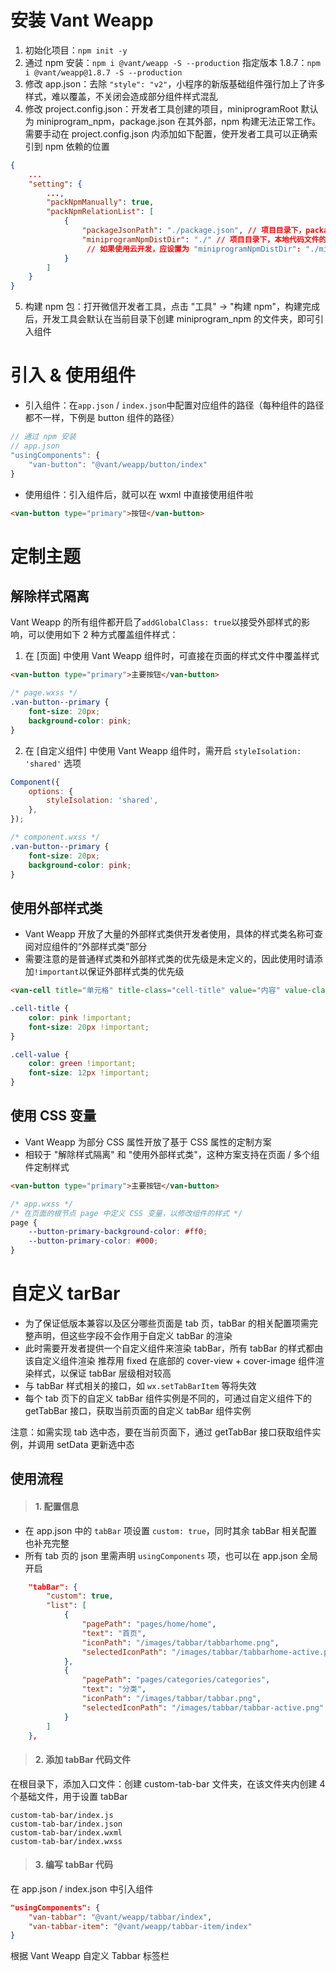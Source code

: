 # 安装 Vant Weapp

1. 初始化项目：`npm init -y`
2. 通过 npm 安装：`npm i @vant/weapp -S --production`
   指定版本 1.8.7：`npm i @vant/weapp@1.8.7 -S --production`
3. 修改 app.json：去除 `"style": "v2"`，小程序的新版基础组件强行加上了许多样式，难以覆盖，不关闭会造成部分组件样式混乱
4. 修改 project.config.json：开发者工具创建的项目，miniprogramRoot 默认为 miniprogram_npm，package.json 在其外部，npm 构建无法正常工作。需要手动在 project.config.json 内添加如下配置，使开发者工具可以正确索引到 npm 依赖的位置

```json
{
	...
	"setting": {
		...,
		"packNpmManually": true,
		"packNpmRelationList": [
			{
				"packageJsonPath": "./package.json", // 项目目录下，package.json 文件的位置
				"miniprogramNpmDistDir": "./" // 项目目录下，本地代码文件的位置
        		 // 如果使用云开发，应设置为 "miniprogramNpmDistDir": "./miniprogram"
			}
		]
	}
}
```

5. 构建 npm 包：打开微信开发者工具，点击 "工具" → "构建 npm"，构建完成后，开发工具会默认在当前目录下创建 miniprogram_npm 的文件夹，即可引入组件

# 引入 & 使用组件

- 引入组件：在`app.json` / `index.json`中配置对应组件的路径（每种组件的路径都不一样，下例是 button 组件的路径）

```js
// 通过 npm 安装
// app.json
"usingComponents": {
	"van-button": "@vant/weapp/button/index"
}
```

- 使用组件：引入组件后，就可以在 wxml 中直接使用组件啦

```html
<van-button type="primary">按钮</van-button>
```

# 定制主题

## 解除样式隔离

Vant Weapp 的所有组件都开启了`addGlobalClass: true`以接受外部样式的影响，可以使用如下 2 种方式覆盖组件样式：

1. 在 [页面] 中使用 Vant Weapp 组件时，可直接在页面的样式文件中覆盖样式

```html
<van-button type="primary">主要按钮</van-button>
```

```css
/* page.wxss */
.van-button--primary {
    font-size: 20px;
    background-color: pink;
}
```

2. 在 [自定义组件] 中使用 Vant Weapp 组件时，需开启 `styleIsolation: 'shared'` 选项

```js
Component({
    options: {
        styleIsolation: 'shared',
    },
});
```

```css
/* component.wxss */
.van-button--primary {
    font-size: 20px;
    background-color: pink;
}
```

## 使用外部样式类

- Vant Weapp 开放了大量的外部样式类供开发者使用，具体的样式类名称可查阅对应组件的“外部样式类”部分
- 需要注意的是普通样式类和外部样式类的优先级是未定义的，因此使用时请添加`!important`以保证外部样式类的优先级

```html
<van-cell title="单元格" title-class="cell-title" value="内容" value-class="cell-value" />
```

```css
.cell-title {
    color: pink !important;
    font-size: 20px !important;
}

.cell-value {
    color: green !important;
    font-size: 12px !important;
}
```

## 使用 CSS 变量

- Vant Weapp 为部分 CSS 属性开放了基于 CSS 属性的定制方案
- 相较于 "解除样式隔离" 和 "使用外部样式类"，这种方案支持在页面 / 多个组件定制样式

```html
<van-button type="primary">主要按钮</van-button>
```

```css
/* app.wxss */
/* 在页面的根节点 page 中定义 CSS 变量，以修改组件的样式 */
page {
	--button-primary-background-color: #ff0;
	--button-primary-color: #000;
}
```

# 自定义 tarBar

- 为了保证低版本兼容以及区分哪些页面是 tab 页，tabBar 的相关配置项需完整声明，但这些字段不会作用于自定义 tabBar 的渲染
- 此时需要开发者提供一个自定义组件来渲染 tabBar，所有 tabBar 的样式都由该自定义组件渲染
  推荐用 fixed 在底部的 cover-view + cover-image 组件渲染样式，以保证 tabBar 层级相对较高
- 与 tabBar 样式相关的接口，如 `wx.setTabBarItem` 等将失效
- 每个 tab 页下的自定义 tabBar 组件实例是不同的，可通过自定义组件下的 getTabBar 接口，获取当前页面的自定义 tabBar 组件实例

注意：如需实现 tab 选中态，要在当前页面下，通过 getTabBar 接口获取组件实例，并调用 setData 更新选中态

## 使用流程

> #### 1. 配置信息

- 在 app.json 中的 `tabBar` 项设置 `custom: true`，同时其余 tabBar 相关配置也补充完整
- 所有 tab 页的 json 里需声明 `usingComponents` 项，也可以在 app.json 全局开启

```json
	"tabBar": {
		"custom": true,
		"list": [
			{
				"pagePath": "pages/home/home",
				"text": "首页",
				"iconPath": "/images/tabbar/tabbarhome.png",
				"selectedIconPath": "/images/tabbar/tabbarhome-active.png"
			},
			{
				"pagePath": "pages/categories/categories",
				"text": "分类",
				"iconPath": "/images/tabbar/tabbar.png",
				"selectedIconPath": "/images/tabbar/tabbar-active.png"
			}
		]
	},
```

> #### 2. 添加 tabBar 代码文件

在根目录下，添加入口文件：创建 custom-tab-bar 文件夹，在该文件夹内创建 4 个基础文件，用于设置 tabBar

```
custom-tab-bar/index.js
custom-tab-bar/index.json
custom-tab-bar/index.wxml
custom-tab-bar/index.wxss
```

> #### 3. 编写 tabBar 代码

在 app.json / index.json 中引入组件

```json
"usingComponents": {
    "van-tabbar": "@vant/weapp/tabbar/index",
    "van-tabbar-item": "@vant/weapp/tabbar-item/index"
}
```

根据 Vant Weapp 自定义 Tabbar 标签栏